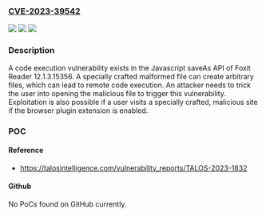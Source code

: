 ### [CVE-2023-39542](https://cve.mitre.org/cgi-bin/cvename.cgi?name=CVE-2023-39542)
![](https://img.shields.io/static/v1?label=Product&message=Foxit%20Reader&color=blue)
![](https://img.shields.io/static/v1?label=Version&message=%3D%2012.1.3.15356%20&color=brighgreen)
![](https://img.shields.io/static/v1?label=Vulnerability&message=CWE-73%3A%20External%20Control%20of%20File%20Name%20or%20Path&color=brighgreen)

### Description

A code execution vulnerability exists in the Javascript saveAs API of Foxit Reader 12.1.3.15356. A specially crafted malformed file can create arbitrary files, which can lead to remote code execution. An attacker needs to trick the user into opening the malicious file to trigger this vulnerability. Exploitation is also possible if a user visits a specially crafted, malicious site if the browser plugin extension is enabled.

### POC

#### Reference
- https://talosintelligence.com/vulnerability_reports/TALOS-2023-1832

#### Github
No PoCs found on GitHub currently.

